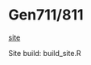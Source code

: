 # Gen711/811

[site](https://jthmiller.github.io/GEN711_S21/index.html)

Site build: build_site.R


